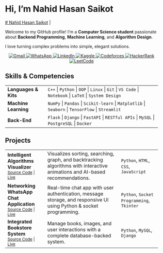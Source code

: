 # Hi, I’m Nahid Hasan Saikot
<a href="nahiiiiid.github.io"># Nahid Hasan Saikot</a> | 


Welcome to my GitHub profile! I’m a **Computer Science student** passionate about **Backend Programming**, **Machine Learning**, and **Algorithm Design**.  

I love turning complex problems into simple, elegant solutions.

<p align="center">
  <a href="mailto:nahid@example.com" target="blank">
    <img src="https://img.shields.io/badge/-Gmail-0d1117?style=for-the-badge&logo=gmail&logoColor=EA4335" alt="Gmail"/>
  </a>
  <a href="https://wa.me/8801XXXXXXXXX" target="blank">
    <img src="https://img.shields.io/badge/-WhatsApp-0d1117?style=for-the-badge&logo=whatsapp&logoColor=25D366" alt="WhatsApp"/>
  </a>
  <a href="https://www.linkedin.com/in/nahidhasansaikot/" target="_blank">
    <img src="https://img.shields.io/badge/-LinkedIn-0d1117?style=for-the-badge&logo=linkedin&logoColor=0A66C2" alt="LinkedIn"/>
  </a>
  <a href="https://www.kaggle.com/nahidhasansaikot" target="_blank">
    <img src="https://img.shields.io/badge/-Kaggle-0d1117?style=for-the-badge&logo=kaggle&logoColor=20BEFF" alt="Kaggle"/>
  </a>
  <a href="https://codeforces.com/profile/nahiiiiid" target="_blank">
    <img src="https://img.shields.io/badge/-Codeforces-0d1117?style=for-the-badge&logo=codeforces&logoColor=1F8ACB" alt="Codeforces"/>
  </a>
  <a href="https://www.hackerrank.com/nahidhasansaikot" target="_blank">
    <img src="https://img.shields.io/badge/-HackerRank-0d1117?style=for-the-badge&logo=hackerrank&logoColor=2EC866" alt="HackerRank"/>
  </a>
  <a href="https://leetcode.com/nahiiiiid/" target="_blank">
    <img src="https://img.shields.io/badge/-LeetCode-0d1117?style=for-the-badge&logo=leetcode&logoColor=F79F1F" alt="LeetCode"/>
  </a>
</p>


## Skills & Competencies
<table>
  <tr>
    <td><b>Languages & Kits</b></td>
    <td>
      <code>C++</code> | <code>Python</code> | <code>OOP</code> | <code>Linux</code> | 
      <code>Git</code> | <code>VS Code</code> | <code>Notebook</code> | <code>LaTeX</code> | 
      <code>System Design</code>
    </td>
  </tr>
  <tr>
    <td><b>Machine Learning</b></td>
    <td>
      <code>NumPy</code> | <code>Pandas</code> | <code>Scikit-learn</code> | <code>Matplotlib</code> | 
      <code>Seaborn</code> | <code>TensorFlow</code> | <code>Streamlit</code>
    </td>
  </tr>
  <tr>
    <td><b>Back-End</b></td>
    <td>
      <code>Flask</code> | <code>Django</code> | <code>FastAPI</code> | <code>RESTful APIs</code> | 
      <code>MySQL</code> | <code>PostgreSQL</code> | <code>Docker</code>
    </td>
  </tr>
</table>



## Projects

<table>
  <tr>
    <td>
      <b>Intelligent Algorithms Visualizer</b><br>
      <small>
        <a href="https://github.com/nahiiiiid/intelligent-algorithms-visualizer">Source Code</a> | 
        <a href="#">Live</a>
      </small>
    </td>
    <td>Visualizes sorting, searching, graph, and backtracking algorithms with interactive animations and AI-based recommendations.</td>
    <td><code>Python</code>, <code>HTML</code>, <code>CSS</code>, <code>JavaScript</code></td>
  </tr>
  <tr>
    <td>
      <b>Networking WhatsApp Chat Application</b><br>
      <small>
        <a href="https://github.com/nahiiiiid/networking-chat-app">Source Code</a> | 
        <a href="#">Live</a>
      </small>
    </td>
    <td>Real-time chat app with user authentication, message storage, and responsive UI using Python & socket programming.</td>
    <td><code>Python</code>, <code>Socket Programming</code>, <code>Tkinter</code></td>
  </tr>
  <tr>
    <td>
      <b>Integrated Bookstore System</b><br>
      <small>
        <a href="https://github.com/nahiiiiid/read-relax-bookstore">Source Code</a> | 
        <a href="#">Live</a>
      </small>
    </td>
    <td>Manage books, images, and user interactions with a complete database-backed system.</td>
    <td><code>Python</code>, <code>MySQL</code>, <code>Django</code></td>
  </tr>
</table>













